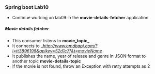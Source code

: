 ### Spring boot Lab10

* Continue working on lab09 in the **movie-details-fetcher** application


##### Movie details fetcher

* This consumer listens to __movie_topic___
* It connects to __http://www.omdbapi.com/?i=tt3896198&apikey=52d1c7f&t=movieName_
* It publishes the name, year of release and genre in JSON format to another topic **movie-details-topic**
* If the movie is not found, throw an Exception with retry attempts as 2 


